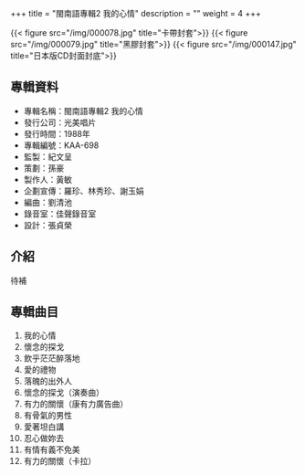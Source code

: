 +++
title = "閩南語專輯2 我的心情"
description = ""
weight = 4
+++

{{< figure src="/img/000078.jpg" title="卡帶封套">}}
{{< figure src="/img/000079.jpg" title="黑膠封套">}}
{{< figure src="/img/000147.jpg" title="日本版CD封面封底">}}


## 專輯資料

* 專輯名稱：閩南語專輯2 我的心情
* 發行公司：光美唱片
* 發行時間：1988年
* 專輯編號：KAA-698
* 監製：紀文呈
* 策劃：孫豪
* 製作人：黃敏
* 企劃宣傳：羅珍、林秀珍、謝玉娟
* 編曲：劉清池
* 錄音室：佳聲錄音室
* 設計：張貞榮


## 介紹

待補

## 專輯曲目

1. 我的心情
2. 懷念的探戈
3. 飲乎茫茫醉落地
4. 愛的禮物
5. 落魄的出外人
6. 懷念的探戈（演奏曲）
7. 有力的關懷（康有力廣告曲）
8. 有骨氣的男性
9. 愛著坦白講
10. 忍心做妳去
11. 有情有義不免美
12. 有力的關懷（卡拉）
<br/>
<br/>
